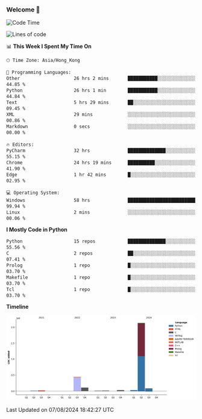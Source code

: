 ### Welcome 👋

<!--START_SECTION:waka-->
![Code Time](http://img.shields.io/badge/Code%20Time-528%20hrs%2019%20mins-blue)

![Lines of code](https://img.shields.io/badge/From%20Hello%20World%20I%27ve%20Written-2.9%20million%20lines%20of%20code-blue)

📊 **This Week I Spent My Time On** 

```text
🕑︎ Time Zone: Asia/Hong_Kong

💬 Programming Languages: 
Other                    26 hrs 2 mins       ███████████░░░░░░░░░░░░░░   44.85 % 
Python                   26 hrs 1 min        ███████████░░░░░░░░░░░░░░   44.84 % 
Text                     5 hrs 29 mins       ██░░░░░░░░░░░░░░░░░░░░░░░   09.45 % 
XML                      29 mins             ░░░░░░░░░░░░░░░░░░░░░░░░░   00.86 % 
Markdown                 0 secs              ░░░░░░░░░░░░░░░░░░░░░░░░░   00.00 % 

🔥 Editors: 
PyCharm                  32 hrs              ██████████████░░░░░░░░░░░   55.15 % 
Chrome                   24 hrs 19 mins      ██████████░░░░░░░░░░░░░░░   41.90 % 
Edge                     1 hr 42 mins        █░░░░░░░░░░░░░░░░░░░░░░░░   02.95 % 

💻 Operating System: 
Windows                  58 hrs              █████████████████████████   99.94 % 
Linux                    2 mins              ░░░░░░░░░░░░░░░░░░░░░░░░░   00.06 % 
```

**I Mostly Code in Python** 

```text
Python                   15 repos            ██████████████░░░░░░░░░░░   55.56 % 
C                        2 repos             ██░░░░░░░░░░░░░░░░░░░░░░░   07.41 % 
Prolog                   1 repo              █░░░░░░░░░░░░░░░░░░░░░░░░   03.70 % 
Makefile                 1 repo              █░░░░░░░░░░░░░░░░░░░░░░░░   03.70 % 
Tcl                      1 repo              █░░░░░░░░░░░░░░░░░░░░░░░░   03.70 % 
```



**Timeline**

![Lines of Code chart](https://raw.githubusercontent.com/xhj2501/xhj2501/main/assets/bar_graph.png)


 Last Updated on 07/08/2024 18:42:27 UTC
<!--END_SECTION:waka-->



